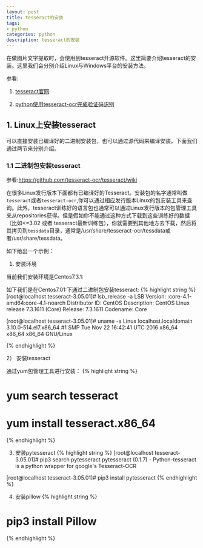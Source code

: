 ```yaml
---
layout: post
title: tesseract的安装
tags:
- python
categories: python
description: tesseract的安装
---
```


在做图片文字提取时，会使用到tesseract开源软件。这里简要介绍tesseract的安装。这里我们会分别介绍Linux与Windows平台的安装方法。

<!-- more -->
参看:

1. [tesseract官网](https://github.com/tesseract-ocr/)

2. [python使用tesseract-ocr完成验证码识别](http://blog.csdn.net/a349458532/article/details/51490291)



## 1. Linux上安装tesseract

可以直接安装已编译好的二进制安装包，也可以通过源代码来编译安装。下面我们通过两节来分别介绍。

### 1.1 二进制包安装tesseract
参看:https://github.com/tesseract-ocr/tesseract/wiki

在很多Linux发行版本下面都有已编译好的Tesseract。安装包的名字通常叫做```tesseract```或者```tesseract-ocr```,你可以通过相应发行版本Linux的包安装工具来查询。此外，tesseract训练好的语言包也通常可以通过Linux发行版本的包管理工具来从repositories获得。但是假如你不能通过这种方式下载到这些训练好的数据（比如<=3.02 或者 tesseract最新训练包），你就需要到其他地方去下载，然后将其拷贝到```tessdata```目录，通常是/usr/share/tesseract-ocr/tessdata或者/usr/share/tessdata。

如下给出一个示例：

1) 安装环境

当前我们安装环境是Centos7.3.1:

如下我们是在Centos7.01:下通过二进制包安装tesseract:
{% highlight string %}
[root@localhost tesseract-3.05.01]# lsb_release -a
LSB Version:    :core-4.1-amd64:core-4.1-noarch
Distributor ID: CentOS
Description:    CentOS Linux release 7.3.1611 (Core) 
Release:        7.3.1611
Codename:       Core

[root@localhost tesseract-3.05.01]# uname -a
Linux localhost.localdomain 3.10.0-514.el7.x86_64 #1 SMP Tue Nov 22 16:42:41 
UTC 2016 x86_64 x86_64 x86_64 GNU/Linux

{% endhighlight %}

2） 安装tesseract

通过yum包管理工具进行安装：
{% highlight string %}
# yum search tesseract

# yum install tesseract.x86_64
{% endhighlight %}

3) 安装pytesseract
{% highlight string %}
[root@localhost tesseract-3.05.01]# pip3 search pytesseract
pytesseract (0.1.7)  - Python-tesseract is a python wrapper for google's Tesseract-OCR

[root@localhost tesseract-3.05.01]# pip3 install pytesseract
{% endhighlight %}

4) 安装pillow
{% highlight string %}
# pip3 install Pillow
{% endhighlight %}









<br />
<br />
<br />

